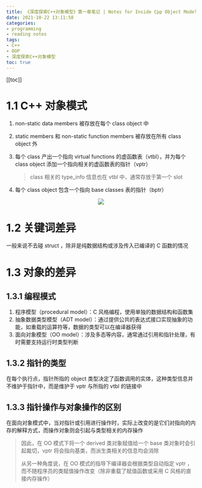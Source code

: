 ```yaml
---
title: 《深度探索C++对象模型》第一章笔记 | Notes for Inside Cpp Object Model Chapter 01
date: 2021-10-22 13:11:58
categories:
- programming
- reading notes
tags:
- C++
- OOP
- 深度探索C++对象模型
toc: true
---
```


[[toc]]

# 1.1 C++ 对象模式

1. non-static data members 被存放在每个 class object 中
2. static members 和 non-static function members 被存放在所有 class object 外
3. 每个 class 产出一个指向 virtual functions 的虚函数表（vtbl），并为每个 class object 添加一个指向相关的虚函数表的指针（vptr）
   
    > class 相关的 type_info 信息也在 vtbl 中，通常存放于第一个 slot
    > 
4. 每个 class object 包含一个指向 base classes 表的指针（bptr）

<center><img src="example.png" style="max-height: 40vh"/></center>


# 1.2 关键词差异

一般来说不去碰 struct ，除非是纯数据结构或涉及传入已编译的 C 函数的情况

# 1.3 对象的差异

## 1.3.1 编程模式

1. 程序模型（procedural model）：C 风格编程，使用单独的数据结构和函数集
2. 抽象数据类型模型（ADT model）：通过提供公共的表达式接口实现抽象的功能，如重载的运算符等，数据的类型可以在编译器获得
3. 面向对象模型（OO model）：涉及多态等内容，通常通过引用和指针处理，有时需要支持运行时类型判断

## 1.3.2 指针的类型

在每个执行点，指针所指的 object 类型决定了函数调用的实体，这种类型信息并不维护于指针中，而是维护于 vptr 与所指的 vtbl 的链接中

## 1.3.3 指针操作与对象操作的区别

在面向对象模式中，当对指针或引用进行操作时，实际上改变的是它们对指向的内存的解释方式，而操作对象则会引起与类型相关的内存操作

> 因此，在 OO 模式下将一个 derived 类对象赋值给一个 base 类对象时会引起裁切，vptr 将会指向基类，而派生类相关的信息均会消除
> 
> 从另一种角度说，在 OO 模式的指导下编译器会根据类型自动指定 vptr ，而不随程序员的类赋值操作改变（除非重载了赋值函数或采用 C 风格的直接内存操作）